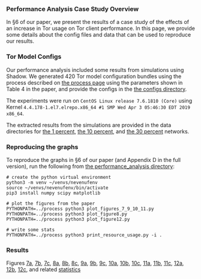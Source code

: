 ### Performance Analysis Case Study Overview

In §6 of our paper, we present the results of a case study of the effects of an increase in Tor usage on Tor client performance. In this page, we provide some details about the config files and data that can be used to reproduce our results.

### Tor Model Configs

Our performance analysis included some results from simulations using Shadow. We generated 420 Tor model configuration bundles using the process described on [the process page](/process) using the parameters shown in Table 4 in the paper, and provide the configs in the [the configs directory](https://github.com/neverenough-sec2021/neverenough-sec2021.github.io/tree/main/performance_analysis/configs).

The experiments were run on `CentOS Linux release 7.6.1810 (Core)` using Kernel `4.4.178-1.el7.elrepo.x86_64 #1 SMP Wed Apr 3 05:46:30 EDT 2019 x86_64`.

The extracted results from the simulations are provided in the data directories for [the 1 percent](https://github.com/neverenough-sec2021/neverenough-sec2021.github.io/tree/main/performance_analysis/data_1percent), [the 10 percent](https://github.com/neverenough-sec2021/neverenough-sec2021.github.io/tree/main/performance_analysis/data_10percent), and [the 30 percent](https://github.com/neverenough-sec2021/neverenough-sec2021.github.io/tree/main/performance_analysis/data_30percent) networks.

### Reproducing the graphs

To reproduce the graphs in §6 of our paper (and Appendix D in the full version), run the following from [the performance_analysis directory](https://github.com/neverenough-sec2021/neverenough-sec2021.github.io/tree/main/performance_analysis):

```
# create the python virtual environment
python3 -m venv ~/venvs/nevenufenv
source ~/venvs/nevenufenv/bin/activate
pip3 install numpy scipy matplotlib

# plot the figures from the paper
PYTHONPATH=../process python3 plot_figures_7_9_10_11.py
PYTHONPATH=../process python3 plot_figure8.py
PYTHONPATH=../process python3 plot_figure12.py

# write some stats
PYTHONPATH=../process python3 print_resource_usage.py -i .
```

### Results

Figures [7a](figure7a.pdf), [7b](figure7b.pdf), [7c](figure7c.pdf), [8a](figure8a.pdf), [8b](figure8b.pdf), [8c](figure8c.pdf), [9a](figure9a.pdf), [9b](figure9b.pdf), [9c](figure9c.pdf), [10a](figure10a.pdf), [10b](figure10b.pdf), [10c](figure10c.pdf), [11a](figure11a.pdf), [11b](figure11b.pdf), [11c](figure11c.pdf), [12a](figure12a.pdf), [12b](figure12b.pdf), [12c](figure12c.pdf), and related [statistics](resource_usage.txt)